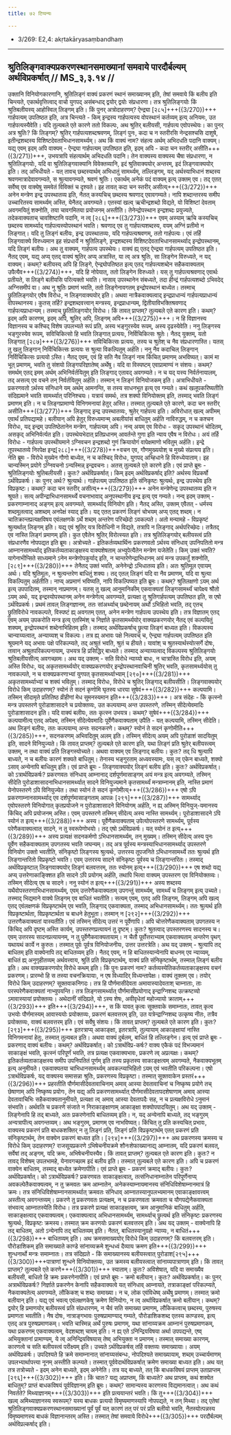 ```yaml
---
title: ७२ टिप्पन्यः

---
```

- 3/269: E2,4: akṛtakāryasaṃbandhaṃ

____________________________________________


## श्रुतिलिङ्गवाक्यप्रकरणस्थानसमाख्यानां समवाये पारदौर्बल्यम् अर्थविप्रकर्षात् // MS_३,३.१४ //

उक्तानि विनियोगकारणानि, श्रुतिलिङ्गं वाक्यं प्रकरणं स्थानं समाख्यानम् इति, तेषां समवाये किं बलीय इति चिन्त्यते, एकार्थवृत्तित्वाद् वाचो युगपद् असंबन्धाद् द्वयोर् द्वयोः संप्रधारणा। तत्र श्रुतिलिङ्गयोः किं श्रुतिबलीयस्य् आहोस्विल् लिङ्गम् इति। किं पुनर् अत्रोदाहरणम्? ऐन्द्र्या [२८५]+++({3/270})+++ गार्हपत्यम् उपतिष्ठत इति, अत्र चिन्त्यते - किम् इन्द्रस्य गार्हपत्यस्य वोपस्थानं कर्तव्यम् इत्य् अनियमः, उत गार्हपत्यस्यैवेति। यदि तुल्यबले एते कारणे ततो विकल्पः, अथ श्रुतिर् बलीयसी, गार्हपत्य एवोपस्थेयः।
का पुनर् अत्र श्रुतिः? किं लिङ्गम्? श्रुतिर् गार्हपत्यशब्दश्रवणम्, लिङ्गं पुनः, कदा च न स्तरीरसि नेन्द्रसश्चसि दाशुषे, इतीन्द्रशब्दस्य विशिष्टदेवताभिधानसामर्थ्यम्। अथ किं वाक्यं नाम? संहत्य अर्थम् अभिदधति पदानि वाक्यम्। यद्य् एवम् इदम् अपि वाक्यम् - ऐन्द्र्या गार्हपत्यम् उपतिष्ठत इति, इदम् अपि - कदा चन स्तरीर् असीति+++({3/271})+++, उभयत्रापि संहत्यार्थम् अभिदधति पदानि। तेन वाक्यस्य वाक्यस्य चैषा संप्रधारणा, न श्रुतिलिङ्गयोः, यदि वा श्रुतिलिङ्गवाक्यानि विवेक्तव्यानि, इदं श्रुतिवाक्ययोर् अन्तरम्, इदं लिङ्गवाक्ययोर् इति।
तद् अभिधीयते - यत् तावच् छब्दस्यार्थम् अभिधातुं सामर्थ्यम्, तल्लिङ्गम्, यद् अर्थस्याभिधानं शब्दस्य श्रवणमात्रादेवावगम्यते, स श्रुत्यावगम्यते, श्रवणं श्रुतिः। एकार्थम् अनेकं पदं वाक्यम् इत्य् उक्तम् एव। तद् एतत् सर्वेष्व् एव वाक्येषु समवेतं विविक्तं च दृश्यते। इह तावत् कदा चन स्तरीर् असीत्य्+++({3/272})+++ अनेन मन्त्रेण इन्द्र उपस्थातव्य इति, नैतत् कस्यचिच् छब्दस्य श्रवणाद् एवावगम्यते। नापि शब्दान्तरस्य समीप उच्चारितस्य सामर्थ्यम् अस्ति, येनैतद् अवगम्यते। एतस्यां खल्व् ऋचीन्द्रशब्दो विद्यते, यो विशिष्टां देवताम् अवगमयितुं शक्नोति, तया चावगमितया प्रयोजनम् अस्तीति। तेनेन्द्रोपस्थान इन्द्रशब्दः प्रयुज्यते, तदेकवाक्यताच् चावशिष्टानि पदानि, न त्व् [२८६]+++({3/273})+++ एवम् अस्याम् ऋचि कस्यचिच् छब्दस्य सामर्थ्याद् गार्हपत्यस्योपस्थानं भवति। श्रवणाद् एव तु गार्हपत्यशब्दस्य, वयम् अग्निं प्रतीमो न लिङ्गात्। यदि तु लिङ्गं बलीयः, इन्द्र उपस्थातव्यः, यदि गार्हपत्यश्रवणम्, ततो गार्हपत्यः।
एवं तर्हि लिङ्गवाक्ये विरुध्यमान इह संप्रधार्ये न श्रुतिलिङ्गे, इन्द्रशब्दस्य विशिष्टदेवताभिधानसामर्थ्याद् इन्द्रोपस्थानम्, यदि लिङ्गं बलीयः। अथ तु वाक्यम्, गार्हपत्य उपस्थेयः। वाक्यं ह्य् एतद् ऐन्द्र्या गार्हपत्यम् उपतिष्ठत इति। नैतद् एवम्, यद्य् अप्य् एतद् वाक्यं श्रुतिर् अप्य् अत्रास्ति, या त्व् अत्र श्रुतिः, सा लिङ्गेन विरुध्यते, न यद् वाक्यम्। कथम्? बलीयस्य् अपि हि लिङ्गे, ऐन्द्र्योपतिष्ठत इत्य् एतद् गार्हपत्यशब्देन सहैकवाक्यताम् उपैत्यैव+++({3/274})+++, यदि हि नोपेयात्, ततो लिङ्गेन विरुध्यते। यस् तु गार्हपत्यश्रवणाद् एवार्थः प्रतीयते, स लिङ्गे बलीयसि परित्यक्तो भवति। नासाव् उपस्थानेन संबध्यते, तदा हीन्द्रं गार्हपत्यशब्दो ऽभिवदेद् अग्निसमीपं वा। अथ नु श्रुतिः प्रमाणं भवति, ततो लिङ्गेनावगतम् इन्द्रोपस्थानं बाध्येत। तस्माच् छ्रुतिलिङ्गयोर् एवैष विरोधः, न लिङ्गवाक्ययोर् इति। अथवा नात्रैकवाक्यत्वाद् इन्द्रप्राधान्यं गार्हपत्यप्राधान्यं वोपस्थानस्य। कुतस् तर्हि? इन्द्रशब्दवत्त्वान् मन्त्रस्य, इन्द्रप्राधान्यम्, द्वितीयाविभक्तिश्रवणाद् गार्हपत्यप्राधान्यम्। तस्माच् छ्रुतिलिङ्गयोर् विरोधः।
किं तावत् प्राप्तम्? तुल्यबले एते कारण इति। कथम्? इदम् अपि कारणम्, इदम् अपि, श्रुतिर् अपि, लिङ्गम् अपि+++({3/275})+++। न हि विज्ञानस्य विज्ञानस्य च कश्चिद् विशेष उपलभ्यते रूपं प्रति, अस्य भङ्गुरस्येव रूपम्, अस्य दृढस्येवेति। ननु लिङ्गस्य भङ्गुरस्येव रूपम्, सविचिकित्सो हि भवति लिङ्गात् प्रत्ययः, निर्विचिकित्सः श्रुतेः। नैतद् युक्तम्, यतो लिङ्गात् [२८७]+++({3/276})+++ सविचिकित्सः प्रत्ययः, तस्य च श्रुतेश् च नैव संप्रधारणास्ति। यतस् तु खलु लिङ्गान् निर्विचिकित्सः प्रत्ययः स श्रुत्या विकल्पितुम् अर्हति। ननु नैव कदाचिल् लिङ्गान् निर्विचिकित्सः प्रत्ययो ऽस्ति। नैतद् एवम्, एवं हि सति नैव लिङ्गं नाम किंचित् प्रमाणम् अभविष्यत्। कामं मा भूत् प्रमाणम्, भवति तु संशयो लिङ्गपरिज्ञातेष्व् अर्थेषु। यदि वा विस्पष्टम् एवाप्रामाण्यं न संशयः। कथम्? समर्थम् एतद् इमम् अर्थम् अभिनिर्वर्तयितुम् इति लिङ्गाद् एतावद् अवगम्यते। न च यद् यस्य निर्वर्तनायालम्, तद् असत्य् एव वचने तन् निर्वर्तयितुम् अर्हति। तस्मान् न लिङ्गं विनियोजकम् इति।
अत्राभिधीयते - प्रकरणवतो ऽर्थस्य संनिधाने यम् अर्थम् आमनन्ति, स तस्य साधनभूत इत्य् एव गम्यते। कथं खलूपकरिष्यतीति संदिह्यमाने भवति सामर्थ्यात् परिनिश्चयः। यत्रायं समर्थः, तत्र शक्यो विनियोक्तम् इति, तस्माद् भवति लिङ्गं प्रमाणम् इति। न च लिङ्गप्रामाण्ये विनिगमनायां हेतुर् अस्ति। तस्मात् तुल्यबले एते कारणे, कदा चन स्तरीर् असीति+++({3/277})+++ लिङ्गाद् इन्द्र उपस्थातव्यः, श्रुतेर् गार्हपत्य इति। अविरोधात् खल्व् अपीमम् एवार्थं प्रतिपद्यामहे। बलीयान् अपि हेतुर् विरुध्यमान्म् अबलीयांसं बाधितुम् अर्हति नाविरुद्धम्, न च कश्चन विरोधः, यद् इन्द्रम् उपतिष्ठेतानेन मन्त्रेण, गार्हपत्यम् अपि।
नन्व् अयम् एव विरोधः - सकृद् उपस्थानं चोदितम्, असकृद् अभिनिर्वर्त्यत इति। उपस्थेयभेदात् प्रतिप्रधानम् आवर्तन्ते गुणा इति न्याय एवैष न विरोधः। अयं तर्हि विरोधः - गार्हपत्य उपस्थीयमाने ऽग्निवचन इन्द्रशब्दो गुणं क्रियायोगं वापेक्षमाणो भवितुम् अर्हति। इन्द्रे तूपस्थातव्ये निरपेक्ष इन्द्र[२८८]+++({3/278})+++वचन एव, गौणमुख्ययोश् च मुख्ये संप्रत्यय इति। नेति ब्रूमः - विरोधे मुख्येन गौणो बाध्येत, न च कश्चिद् विरोधः, युगपद् अभ्हिधाने हि विरुध्येयाताम्। इह चान्यस्मिन् प्रयोगे ऽग्निवचनो ऽन्यस्मिन्न् इन्द्रवचनः। अतस् तुल्यबले एते कारणे इति।
एवं प्राप्ते ब्रूमः - श्रुतिलिङ्गयोः श्रुतिबलीयसी। कुतः? अर्थविप्रकर्षात्। किम् इदम् अर्थविप्रकर्षाद् इति? अर्थस्य विप्रकर्षो ऽर्थविप्रकर्षः। कः पुनर् अर्थः? श्रुत्यार्थः। गार्हपत्यम् उपतिष्ठत इति संनिकृष्टः श्रुत्यर्थः, इन्द्र उपस्थेय इति विप्रकृष्टः। कथम्? कदा चन स्तरीर् असीत्य्+++({3/279})+++ अनेन मन्त्रेणेन्द्र उपस्थातव्य इति न श्रूयते। सत्य् अपीन्द्राभिधानसामर्थ्ये वचनाभावाद् अनुपस्थानीय इन्द्र इत्य् एव गम्यते।
नन्व् इदम् उक्तम् - प्रकरणाम्नानाद् अङ्गम् इत्य् अवगम्यते, सामर्थ्याद् विनियोग इति। नैतद् अस्ति, उक्तम् एवैतत् - धर्मस्य शब्दमूलत्वाद् अशब्दम् अनपेक्षं स्याद् इति। यद् एतत् प्रकरणं लिङ्गं चोभयम् अप्य् एतद् शब्दम्। न चातिक्रान्तप्रत्यक्षविषय एवंलक्षणके ऽर्थे शब्दम् अन्तरेण परिच्छेदो ऽवकल्पते। अतो मन्यामहे - विप्रकृष्टं श्रुत्यर्थाल् लिङ्गम् इति। यद्य् एवं श्रुतिर् यत्र विरोधिनी न विद्यते, तत्रापि न लिङ्गाद् अर्थपरिच्छेदः। तत्रैतद् एव नास्ति लिङ्गं प्रमाणम् इति। कुत एवैतेन श्रुतिर् विरोत्स्यत इति। तत्र श्रुतिलिङ्गयोर् बलीयस्त्वं प्रति संप्रधारणैव नोपपद्यत इति ब्रूमः।
अत्रोच्यते - इतिकर्तव्यथार्थिनः प्रकरणवतो ऽर्थस्य संनिधाव् उपनिपतितो मन्त्र आम्नानसामर्थ्याद् इतिकर्तव्यताकाङ्क्षस्य वाक्यशेषताम् अभ्युपेत्यैतेन मन्त्रेण यजेतेति। किम् उक्तं भवति? यागेनाभीप्सिते साध्यमाने ऽनेन मन्त्रेणोपकुर्याद् इति, न चान्तरेणेन्द्राभिधानम् अयं मन्त्र उपकर्तुं शक्नोति, [२८९]+++({3/280})+++ तेनैतद् उक्तं भवति, अनेनेन्द्रो ऽभिधातव्य इति। अतः श्रुतिमूल एवायम् अर्थः। यदि श्रुतिमूलः, न श्रुत्यन्तरेण बाधितुं शक्यः। तद् एतल् लिङ्गं यदि वा नैव प्रमाणम्, यदि वा श्रुत्या विकल्पितुम् अर्हतीति। नाप्य् अप्रमाणं भविष्यति, नापि विकल्पिष्यत इति ब्रूमः। कथम्? श्रुतिलक्षणो ऽयम् अर्थ इत्य् उपपादितम्, तस्मान् नाप्रमाणम्। यतस् तु खल्व् आनुमानिकीम् एकवाक्यतां लिङ्गसामर्थ्यं चापेक्ष्य श्रौतो ऽयम् अर्थः, यद् इन्द्रस्योपस्थानम् अनेन मन्त्रेणेत्य् अवगम्यते, प्रत्यक्षा तु श्रुतिगार्हपत्यम् उपतिष्ठत इति, स एषो ऽर्थविप्रकर्षः। प्रथमं तावल् लिङ्गज्ञानम्, ततः सांअर्थ्याच् छब्देनायम् अर्थो ऽभिहितो भवति, तद् एतच् छ्रुतिविरोधे नावकल्पते, विस्पष्टं ह्य् अवगतम् एतत्, अनेन मन्त्रेण गार्हपत्य उपस्थेय इति। तत्र विज्ञातम् एतद् एवम् अयम् उपकरोति मन्त्र इत्य् एतस्मिंश् च निर्ज्ञाते कृतसामर्थ्ययोर् वाक्यप्रकरणयोर् नैतद् एवं कल्पयितुं शक्यम्, इन्द्रोपस्थानं शब्देनाभिहितम् इति। तस्माद् अर्थविप्रकर्षाच् छ्रुत्या लिङ्गं बाध्यत इति।
विकल्पस्य चान्याय्यत्वात्, अन्याय्यश् च विकल्पः। तत्र ह्य् अभावः पक्षे नित्यवच् च, ऐन्द्र्या गार्हपत्यम् उपतिष्ठत इति श्रूयमाने यद् अभावः पक्षे परिकल्प्यते, तद् अश्रुतं भवति, श्रुतं च हीयते। यावांश् च श्रुतस्यार्थस्योत्सर्गे दोषः, तावान् अश्रुतपरिकल्पनायाम्, उभयत्र हि प्रसिद्धिर् बाध्यते। तस्माद् अन्याय्यत्वाद् विकल्पस्य श्रुतिलिङ्गयोः श्रुतिबलीयसीत्य् अवगच्छामः।
अथ यद् उक्तम् - सति विरोधे न्याय्यो बाधः, न चात्रास्ति विरोध इति, अयम् अस्ति विरोधः, यद् अकृतसामर्थ्ययोर् वाक्यप्रकरणयोर् इन्द्रोपस्थानवाचिनी श्रुतिर् भवति, कृतसामर्थ्ययोस् तु नावकल्पते, न च वाक्यप्रकरणाभ्यां युगपत् कृतसामर्थ्याभ्याम् [२९०]+++({3/281})+++ अकृतसामर्थ्याभ्यां च शक्यं भवितुम्। तस्माद् विरोधः, विरोधे च श्रुतिर् लिङ्गाद् बलीयसीति।
लिङ्गवाक्ययोर् विरोधे किम् उदाहरणम्? स्योनं ते सदनं कृणोमि घृतस्य धारया सुषेवं+++({3/282})+++ कल्पयामि। तस्मिन् सीदामृते प्रतितिष्ठ व्रीहीणां मेध सुमनस्यमान इति+++({3/283})+++। अत्र संदेहः - किं कृत्स्नो मन्त्र उपस्तरणे पुरोडाशासादने च प्रयोक्तव्यः, उत कल्पयाम्य् अन्त उपस्तरणे, तस्मिन् सीदेत्येवमादिः पुरोडाशासादन इति। यदि वाक्यं बलीयः, ततः कृत्स्न उभयत्र। कथम्? सुषेवं+++({3/284})+++ कल्पयामीत्य् एतद् अपेक्ष्य, तस्मिन् सीदेत्येवमादिः पूर्वेणैकवाक्यताम् उपैति - यत् कल्पयामि, तस्मिन् सीदेति। अथ लिङ्गं बलीयः, ततः कल्पयाम्य् अन्तः सदनकरणे। कथम्? स्योनं ते सदनं कृणोमीति+++({3/285})+++, सदनकरणम् अभिवदितुम् अलम् इति। तस्मिन् सीदेत्य् अयम् अपि पुरोडाशं सादयितुम् इति, सादने विनियुज्यते।
किं तावत् प्राप्तम्? तुल्यबले एते कारण इति, यथा लिङ्गं प्रति श्रुतेर् बलीयस्त्वम् उक्तम्, न तथा वाक्यं प्रति लिङ्गस्योच्यते। अथवा वाक्यम् एव लिङ्गाद् बलीयः। कुतः? तद् धि श्रुत्यापि बाध्यते, न च बलीयः कारणं शक्यते बाधितुम्। तेनास्य भङ्गुरताम् अध्यवस्यामः, यस् त्व् एकेन बाध्यते, शक्यो ऽसाव् अन्येनापि बाधितुम् इति।
एवं प्राप्ते ब्रूमः - लिङ्गवाक्ययोर् लिङ्गं बलीय इति। कुतः? अर्थविप्रकर्षात्। को ऽत्रार्थविप्रकर्षः? प्रकरणवतः संनिधाव् आम्नानाद् दर्शपूर्णमासाङ्गम् अयं मन्त्र इत्य् अवगम्यते, तस्मिन् सीदेति पुरोडाशासादनाभिधानसामर्थ्यात् सादने विनियुज्यमाने कृतसामर्थ्यं मन्त्राम्नानम् इति, नास्ति प्रमाणं येनोपस्तरणे ऽपि विनियुज्येत। तथा स्योनं ते सदनं कृणोमीत्य्+++({3/286})+++ एषो ऽपि प्रकरणाम्नानसामर्थ्याद् एव दर्शपूर्णमासाङ्गताम् आपन्नः [२९१]+++({3/287})+++ सामर्थ्याद् एवोपस्तरणे विनियोगात् कृतप्रयोजने न पुरोडाशासादने विनियोगम् अर्हति, न ह्य् अस्मिन् विनियुज्-यमानस्य किंचिद् अपि प्रयोजनम् अस्ति। एवम् उपस्तरणे तस्मिन् सीदेत्य् अस्य नास्ति सामर्थ्यम्। पूरोडाशासादने ऽपि स्योनं त इत्य्+++({3/288})+++ अस्य। पूर्वेणैकवाक्यताम् उपेत्योपस्तरणे सामर्थ्यम्, पूर्वस्य परेणैकवाक्यत्वात् सादने, न तु स्वरूपेणोभयोः। तद् एषो ऽर्थविप्रकर्षः।
यत् स्योनं त इत्य्+++({3/289})+++ अस्य प्रत्यक्षं सदनकर्मणो ऽभिधानसामर्थ्यम्, तन् मुख्यम्। तस्मिन् सीदेत्य् अस्य पुनः पूर्वेण सहैकवाक्यताम् उपगतस्य भवति जघन्यम्। तद् अत्र पूर्वस्य मन्त्रस्याभिधानसामर्थ्याद् उपस्तरणे विनियोग उक्तो भवतीति, संनिकृष्टो लिङ्गस्य श्रुत्यर्थः, उत्तरस्य तूपजनिते ऽभिधानसामर्थ्ये ततः श्रुत्यर्थ इति लिङ्गान्तरितो विप्रकृष्टो भवति। एवम् उत्तरस्य सादने संनिकृष्टः पूर्वस्य च लिङ्गान्तरितः। तस्माद् अर्थविप्रकृष्टाल् लिङ्गवाक्ययोर् लिङ्गं बलवत्तरम्, ततः स्योनम् इत्य्+++({3/290})+++ एष शब्दो यद्य् अप्य् उत्तरेणाकाङ्क्शित इति सादने ऽपि प्रयोगम् अर्हति, तथापि भित्वा वाक्यम् उपस्तरण एव विनियोक्तव्यः। तस्मिन् सीदेत्य् एष च सादने।
ननु स्योनं त इत्य्+++({3/291})+++ अस्य शब्दस्य यथैवोपस्तरणाभिधानसामर्थ्यम्, एवम् उत्तरेणैकवाक्यताम् उपगन्तुं सामर्थ्यम्, सामर्थ्यं च लिङ्गम् इत्य् उच्यते। तस्माद् भिद्यमाने वाक्ये लिङ्गम् एव बाधितं भवतीति। सत्यम् एवम्, एतद् अपि लिङ्गम्, लिङ्गम् अपि खल्व् एतद् एवंलक्षणकं विप्रकृष्टार्थम् एव भवति, लिङ्गाद् एकवाक्यता, तस्माद् अभिधानसामर्थ्यम्। ततः श्रुत्यर्थ इति विप्रकृष्टार्थता, विप्रकृष्टार्थता च बाधने हेतुभूता। तस्मान् न [२९२]+++({3/292})+++ उत्तरणैकवाक्यतां यास्यतीति। एवं तस्मिन् सीदेत्य् उत्तरं न पूर्वेणापि।
अपि चोत्तरेणैकवाक्यताम् उपगतस्य न किंचिद् अपि दृष्टम् अस्ति कार्यम्, उपस्तरणप्रत्यायनं तु दृष्टम्। कुतः? श्रुतत्वाद् उपस्तरणस्य सादनस्य च। एवम् उत्तरस्य सादनप्रत्यायनम्, न तु पूर्वेणैकवाक्यतायाम्। न चैतौ पूर्वोत्तराभ्याम् एकवाक्यताम् अन्तरेण पृथग् यथायथं कार्ये न कुरुतः। तस्मात् पूर्वः पूर्वत्र विनियोजनीयः, उत्तर उत्तरत्रेति।
अथ यद् उक्तम् - श्रुत्यापि तद् बाधितम् इति वाक्येनापि तद् बाधितव्यम् इति। नैतद् एवम्, न हि बाधितस्यान्येनापि बाधनम् एव न्याय्यम्, बाधितं ह्य् अनुगृहीतव्यम् अर्थवत्त्वाय, श्रुतिं प्रति विप्रकृष्टार्थम्, वाक्यं प्रति संनिकृष्टार्थम्, तस्माल् लिङ्गं बलीय इति।
अथ वाक्यप्रकरणयोर् विरोधे कथम् इति। किं पुनः प्रकरणं नाम? कर्तव्यस्येतिकर्तव्यताकाङ्क्षस्य वचनं प्रकरणम्। प्रारम्भो हि स तस्या वचनक्रियायाः, न एष विध्यादिर् विध्यन्तापेक्षः। वाक्यं तूक्तम् एव। तयोर् विरोधे किम् उदाहरणम्? सूक्तवाकनिगदः। तत्र हि पौर्णमासीदेवता अमावास्यादेवताश् चाम्नाताः, ताः परस्परेणैकवाक्यतां नाभ्युपयन्ति। तत्र लिङ्गसामर्थ्यात् पौर्णमासीप्रयोगाद् इन्द्राग्निशब्द उत्क्रष्टव्यो ऽमावास्यायां प्रयोक्तव्यः। अथेदानीं संदिह्यते, यो ऽस्य शेषः, अवीवृधेतां महोज्यायो क्राताम्+++({3/293})+++ इति+++({3/294})+++, स किं यावत् कृत्वः सूक्तवाके समाम्नातः, तावत् कृत्व उभयोः पौर्णमास्यम् आवास्ययोः प्रयोक्तव्यः, प्रकरणं बलवत्तरम् इति, उत यत्रेन्द्राग्निशब्द उत्कृष्य नीतः, तत्रैव प्रयोक्तव्यः, वाक्यं बलवत्तरम् इति। एवं सर्वेषु संशयः।
किं तावत् प्राप्तम्? तुल्यबले एते कारण इति। कुतः? [२९३]+++({3/295})+++ इतरत्राप्य् आकाङ्क्षा, इतरत्रापि, तुल्यायाम् आकाङ्क्षायां नास्ति विनिगमनायां हेतुः, तस्मात् तुल्यबल इति। अथवा वाक्यं दुर्बलम्, बाधितं हि तल्लिङ्गेन।
इत्य् एवं प्राप्ते ब्रूमः - प्रकरणाद् वाक्यं बलीयः। कथम्? अर्थविप्रकर्षात्। को ऽत्रार्थविप्र-कर्षः? वाक्य एकैकं पदं विभज्यमानं साकाङ्क्षं भवति, कृत्स्नं परिपूर्णं भवति, तत्र प्रत्यक्ष एकवाक्यभावः, प्रकरणे त्व् अप्रत्यक्षः। कथम्? इतिकर्तव्यताकाङ्क्षस्य समीप उपनिपतितं पूर्णम् इति तस्य प्रकृतस्य साकाङ्क्षत्वम् अवगम्यते, नैकवाक्यभूतम् इत्य् अनुमीयते। एकवाक्यतया चाभिधानसामर्थ्यम् अवकल्प्याभिहितो ऽयम् एवं भवतीति परिकल्पना। एषो ऽत्रार्थविप्रकर्षः, यद् वाक्यस्य समासन्ना श्रुतिः, प्रकरणस्य विप्रकृष्टा। तस्मात् सूक्तवाकेन प्रस्तरं+++({3/296})+++ प्रहरतीति पौर्णमासीदेवतावाचिनाम् अमाव् आस्या देवतावाचिनां च निष्कृष्य प्रयोगे तच् छेषाणाम् अपि निष्कृष्य प्रयोगः, तेन यद्य् अपि प्रकरणसामर्थ्यात् पौर्णमासीदेवतापदशेषाणाम् अमाव् आस्या देवतावाचिभिः सहैकवाक्यतानुमीयते, प्रत्यक्षा त्व् अमाव् आस्या देवतापदैः सह, न च प्रत्यक्षविरोधे ऽनुमानं संभवति। अर्थवति च प्रकरणे संजाते न निराकाङ्क्षाणाम् आकाङ्क्षा शक्योपपादयितुम्।
अथ यद् उक्तम् - लिङ्गेनापि हि तद् बाध्यते, अतः प्रकरणेनापि बाधितव्यम् इति। न, यद् अन्येनापि बाध्यते, तद् भङ्गुरम् अन्यत्रापीत्य् अवगन्तव्यम्। अथ भङ्गुरम्, प्रमाणम् एव नाभविष्यत्। किंचित् तु प्रति कस्यचित् प्रभावः, वाक्यस्य प्रकरणं प्रति बाधकशक्तिर् न तु लिङ्गं प्रति, लिङ्गं प्रति विप्रकृष्टार्थम् एतत् प्रकरणं प्रति संनिकृष्टार्थम्, तेन वाक्येन प्रकरणं बाध्यत इति।
[२९४]+++({3/297})+++ अथ प्रकरणस्य क्रमस्य च विरोधे किम् उदाहरणम्? राजसूयप्रकरणे ऽभिषेचनीयक्रमे शौनःशेफाख्यानाद्य् आम्नातम्, यदि प्रकरणं बलवत्, सर्वेषां तद् अङ्गम्, यदि क्रमः, अभिषेचनीयस्यैव। किं तावत् प्राप्तम्? तुल्यबल एते कारण इति। कुतः? न तावद् विशेषम् उपलभामहे, येनावगच्छाम इदं बलीय इति। तस्मात् तुल्यबले एते कारण इति। अपि च प्रकरणं वाक्येन बाधितम्, तस्माद् बाध्येत क्रमेणापीति।
एवं प्राप्ते ब्रूमः - प्रकरणं क्रमाद् बलीयः। कुतः? अर्थविप्रकर्षात्। को ऽत्रार्थविप्रकर्षः? प्रकरणवतः साकाङ्क्षत्वात्, तत्संनिधानाम्नातेन परिपूर्णेनाप्य् अवकल्पेतैकवाक्यत्वम्, न तु क्रमवतः क्रम आम्नातेन, अनेकस्याम्नायमानस्य संनिधिविशेषाम्नानमात्रं हि क्रमः। तत्र संनिधिविशेषाम्नानसामर्थ्यात् क्रमवतः संनिधाव् आम्नातस्यानुपलभ्यमानम् एवाकाङ्क्षावत्त्वम् अस्तीत्य् अवगन्तव्यम्। प्रकरणे तु प्रकरणवतः प्रत्यक्षम्, न च प्रकरणवता क्रमवता च यौगपद्येनैकवाक्यता संभवत्य् आम्नातस्येति विरोधः। तत्र प्रकरणे प्रत्यक्षं साकाङ्क्षत्वम्, क्रम आनुमानिकं बाधितुम् अर्हति, साकाङ्क्षत्वाद् एकवाक्यत्वम्। एकवाक्यत्वाद् अभिधानसामर्थ्यम्, सामर्थ्याच् छ्रुत्यर्थ इति संनिकृष्टः प्रकरणस्य श्रुत्यर्थः, विप्रकृष्टः क्रमस्य। तस्मात् क्रम करणयोः प्रकरणं बलवत्तरम् इति।
अथ यद् उक्तम् - वाक्येनापि हि तद् बाधितम्, अतो ऽन्येनापि तद् बाधितव्यम् इति। नैतत्, बाधितस्यानुग्रहो न्याय्यः, न बाधितं+++({3/298})+++ बाधितव्यम् इति।
अथ क्रमसमाख्ययोर् विरोधे किम् उदाहरणम्? किं बलवत्तरम् इति। पौरोडाशिकम् इति समाख्याते काण्डे सांनाय्यक्रमे शुन्धध्वं दैव्याय क्रमण इति+++({3/299})+++ शुन्धनार्थो मन्त्रः समाम्नातः। तत्र संदिह्यते - किं समाख्यानस्य बलीयस्त्वात् पुरोडाश[२९५]+++({3/300})+++पात्राणां शुन्धने विनियोक्तव्यः, उत क्रमस्य बलीयस्त्वात् सांनाय्यपात्राणाम् इति। किं तावत् प्राप्तम्? तुल्यबले एते करणे+++({3/301})+++ स्याताम्। कुतः? अविशेषात्, यदि वा समाख्यैव बलीयसी, बाधितो हि क्रमः प्रकरणेनापीति।
एवं प्राप्ते ब्रूमः - क्रमो बलीयान्। कुतः? अर्थविप्रकर्षात्। कः पुनर् अत्रार्थविप्रकर्षः? निर्ज्ञाते प्रकरणेन केनापि सहैकवाक्यत्वे यत् संनिधाव् आम्नायते, तत्राकाङ्क्षां परिकल्प्यते, नैकवाक्यतेत्य् अवगम्यते, लौकिकश् च शब्दः समाख्या। न च, लोक एवंविधेष्व् अर्थेषु प्रमाणम्। तस्मात् क्रमो बलीयान् इति।
यद्य् एवं भवत्य् एवंलक्षणकेषु क्रमेण विनियोगः, न त्व् अर्थाविप्रकर्षात् क्रमो बलीयान्। कथम्? द्वयोर् हि प्रमाणयोर् बलीयस्त्वं प्रति संप्रधारणम्, न चैवं सति समाख्या प्रमाणम्, लौकिकत्वाच् छब्दस्य, पुरुषस्य प्रमाणता भवतीति। नैष दोषः, नात्राङ्गभावः पुरुषप्रामाण्याद् गम्यते, पौरोडाशिकशब्द एतस्य काण्डस्य, इत्य् एतद् अत्र पुरुषप्रमाणकम्। भवति चास्मिन्न् अर्थे पुरुषः प्रमाणम्, यथा सांनाय्यक्रम आम्नानं पुरुषप्रमाणकम्, यथा प्रकरणम् एकवाक्यत्वम्, वेदशब्दश् चायम् इति। न ह्य् एते ऽनिन्द्रियविषया अर्था उपपद्यन्ते, एष्व् अभियुक्तानां प्रामाण्यम्, ये त्व् अनिन्द्रियविषयास् तेष्व् अभियुक्ता न प्रमाणम्। तस्मात् समाख्या कारणम्, कारणत्वे च सति बलीयस्त्वं परीक्ष्यम् इति।
उच्यते ऽर्थविप्रकर्षस् तर्हि वक्तव्यः समाख्यायाः। अयम् अर्थविप्रकर्षः। उपदिश्यते हि क्रमे समाम्नानात् सांनाय्यसंबन्धः, नोपदिश्यते समाख्यायाम्, शब्दम् उच्चार्यमाणम् उपलभ्यार्थापत्त्या नूनम् अस्तीति कल्प्यते। तस्मात् पूर्ववेदार्थविप्रकर्षात् क्रमेण समाख्या बाध्यत इति।
अथ यत् तत्र तत्रोच्यते - इदम् अनेन बाध्यते, इदम् अनेनेति। तत्र यद् बाध्यते, तत् किं बाधकविषयं प्राप्तम् उताप्राप्तम् [२९६]+++({3/302})+++ इति। किं चातः? यद्य् अप्राप्तम्, किं बाध्यते? अथ प्राप्तम्, कथं शक्येत बाधितुम्? प्राप्तं बाधकविषयं पूर्वविज्ञानम् इति ब्रूमः। कथम्? सामान्यस्य कारणस्य विद्यमानत्वात्। अथ कथं निवर्तते? मिथ्याज्ञानम्+++({3/303})+++ इति प्रत्ययान्तरं भवति। किं तु+++({3/304})+++ खल्व् अमिथ्याज्ञानस्य स्वरूपम्? यस्य बाधकः प्रत्ययो विमृष्यमाणस्यापि नोपपद्यते, न तन् मिथ्या। तद् एतेषां श्रुतिलिङ्गवाक्यप्रकरणस्थानसमाख्यानां पूर्वं पूर्वं यत् कारणं तत् परं परं प्रति बलीयो भवति, नैतस्योत्पन्नस्य विमृष्यमाणस्य बाधकं विज्ञानान्तरम् अस्ति। तस्मात् तेषां समवाये विरोधे+++({3/305})+++ परदौर्बल्यम् अर्थविप्रल्कर्षाद् इति।
